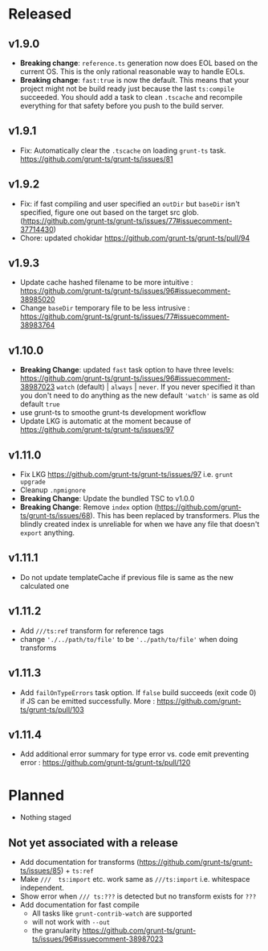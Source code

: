# Released

## v1.9.0 
* **Breaking change**: `reference.ts` generation now does EOL based on the current OS. This is the only rational reasonable way to handle EOLs. 
* **Breaking change**: `fast:true` is now the default. This means that your project might not be build ready just because the last `ts:compile` succeeded. You should add a task to clean `.tscache` and recompile everything for that safety before you push to the build server.

## v1.9.1 
* Fix: Automatically clear the `.tscache` on loading `grunt-ts` task. https://github.com/grunt-ts/grunt-ts/issues/81

## v1.9.2
* Fix: if fast compiling and user specified an `outDir` but `baseDir` isn't specified, figure one out based on the target src glob. (https://github.com/grunt-ts/grunt-ts/issues/77#issuecomment-37714430)
* Chore: updated chokidar https://github.com/grunt-ts/grunt-ts/pull/94

## v1.9.3
* Update cache hashed filename to be more intuitive : https://github.com/grunt-ts/grunt-ts/issues/96#issuecomment-38985020
* Change `baseDir` temporary file to be less intrusive : https://github.com/grunt-ts/grunt-ts/issues/77#issuecomment-38983764

## v1.10.0
* **Breaking Change**: updated `fast` task option to have three levels: https://github.com/grunt-ts/grunt-ts/issues/96#issuecomment-38987023 `watch` (default) | `always` | `never`. If you never specified it than you don't need to do anything as the new default `'watch'` is same as old default `true`
* use grunt-ts to smoothe grunt-ts development workflow
* Update LKG is automatic at the moment because of https://github.com/grunt-ts/grunt-ts/issues/97

## v1.11.0
* Fix LKG https://github.com/grunt-ts/grunt-ts/issues/97 i.e. `grunt upgrade`
* Cleanup `.npmignore`
* **Breaking Change**: Update the bundled TSC to v1.0.0
* **Breaking Change**: Remove `index` option (https://github.com/grunt-ts/grunt-ts/issues/68). This has been replaced by transformers. Plus the blindly created index is unreliable for when we have any file that doesn't `export` anything. 

## v1.11.1
* Do not update templateCache if previous file is same as the new calculated one

## v1.11.2
* Add `///ts:ref` transform for reference tags
* change `'./../path/to/file'` to be `'../path/to/file'` when doing transforms

## v1.11.3
* Add `failOnTypeErrors` task option. If `false` build succeeds (exit code 0) if JS can be emitted successfully. More : https://github.com/grunt-ts/grunt-ts/pull/103

## v1.11.4
* Add additional error summary for type error vs. code emit preventing error : https://github.com/grunt-ts/grunt-ts/pull/120

# Planned
* Nothing staged

## Not yet associated with a release
* Add documentation for transforms (https://github.com/grunt-ts/grunt-ts/issues/85) + `ts:ref`
* Make `///  ts:import` etc. work same as `///ts:import` i.e. whitespace independent. 
* Show error when `/// ts:???` is detected but no transform exists for `???`
* Add documentation for fast compile 
	* All tasks like `grunt-contrib-watch` are supported
	* will not work with `--out`
	* the granularity https://github.com/grunt-ts/grunt-ts/issues/96#issuecomment-38987023 
